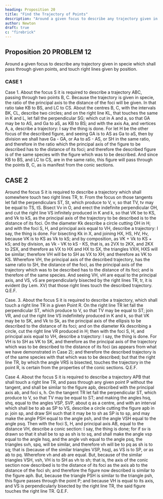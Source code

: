 ```yaml
---
heading: Proposition 20
title: "Find the Trajectory of Points"
description: "Around a given focus to describe any trajectory given in specie which shall pass through given points, and touch right lines given by position"
author: Newton
draft: true
c: "firebrick"
---
```



## Proposition 20 PROBLEM 12

Around a given focus to describe any trajectory given in specie which shall pass through given points, and touch right lines given by position.


### CASE 1


Case 1. About the focus S it is required to describe a trajectory ABC, passing through two points B, C. Because the trajectory is given in specie, the ratio of the principal axis to the distance of the foci will be given. In that ratio take KB to BS, and LC to CS. About the centres B, C, with the intervals BK, CL, describe two circles; and on the right line KL, that touches the same in K and L, let fall the perpendicular SG; which cut in A and a, so that GA may be to AS, and Ga to aS, as KB to BS; and with the axis Aa, and vertices A, a, describe a trajectory: I say the thing is done. For let H be the other focus of the described figure, and seeing GA is to AS as Ga to aS, then by division we shall have Ga - GA, or Aa to aS - AS, or SH in the same ratio, and therefore in the ratio which the principal axis of the figure to be described has to the distance of its foci; and therefore the described figure is of the same species with the figure which was to be described. And since KB to BS, and LC to CS, are in the same ratio, this figure will pass through the points B, C, as is manifest from the conic sections.



## CASE 2


Around the focus S it is required to describe a trajectory which shall somewhere touch two right lines TR, tr. From the focus on those tangents let fall the perpendiculars ST, St, which produce to V, v, so that TV, tv may be equal to TS, tS. Bisect Vv in O, and erect the indefinite perpendicular OH, and cut the right line VS infinitely produced in K and k, so that VK be to KS, and Vk to kS, as the principal axis of the trajectory to be described is to the distance of its foci. On the diameter Kk describe a circle cutting OH in H; and with the foci S, H, and principal axis equal to VH, describe a trajectory: I say, the thing is done. For bisecting Kk in X, and joining HX, HS, HV, Hv, because VK is to KS as Vk to kS; and by composition, as VK + Vk to KS + kS; and by division, as Vk - VK to kS - KS, that is, as 2VX to 2KX, and 2KX to 2SX, and therefore as VX to HX and HX to SX, the triangles VXH, HXS will be similar; therefore VH will be to SH as VX to XH; and therefore as VK to KS. Wherefore VH, the principal axis of the described trajectory, has the same ratio to SH, the distance of the foci, as the principal axis of the trajectory which was to be described has to the distance of its foci; and is therefore of the same species. And seeing VH, vH are equal to the principal axis, and VS, vS are perpendicularly bisected by the right lines TR, tr, it is evident (by Lem. XV) that those right lines touch the described trajectory.   Q.E.F.


Case. 3. About the focus S it is required to describe a trajectory, which shall touch a right line TR in a given Point R. On the right line TR let fall the perpendicular ST, which produce to V, so that TV may be equal to ST; join VR, and cut the right line VS indefinitely produced in K and k, so that VK may be to SK, and Vk to Sk, as the principal axis of the ellipsis to be described to the distance of its foci; and on the diameter Kk describing a circle, cut the right line VR produced in H; then with the foci S, H, and principal axis equal to VH, describe a trajectory: I say, the thing is done. For VH is to SH as VK to SK, and therefore as the principal axis of the trajectory which was to be described to the distance of its foci (as appears from what we have demonstrated in Case 2); and therefore the described trajectory is of the same species with that which was to be described; but that the right line TR, by which the angle VRS is bisected, touches the trajectory in the point R, is certain from the properties of the conic sections.   Q.E.F.


Case 4. About the focus S it is required to describe a trajectory APB that shall touch a right line TR, and pass through any given point P without the tangent, and shall be similar to the figure apb, described with the principal axis ab, and foci s, h. On the tangent TR let fall the perpendicular ST, which produce to V, so that TV may be equal to ST; and making the angles hsq, shq, equal to the angles VSP, SVP, about q as a centre, and with an interval which shall be to ab as SP to VS, describe a circle cutting the figure apb in p: join sp, and draw SH such that it may be to sh as SP is to sp, and may make the angle PSH equal to the angle psh, and the angle VSH equal to the angle psq. Then with the foci S, H, and principal axis AB, equal to the distance VH, describe a conic section: I say, the thing is done; for if sv is drawn so that it shall be to sp as sh is to sq, and shall make the angle vsp equal to the angle hsq, and the angle vsh equal to the angle psq, the triangles svh, spq, will be similar, and therefore vh will be to pq as sh is to sq; that is (because of the similar triangles VSP, hsq), as VS is to SP, or as ab to pq. Wherefore vh and ab are equal. But, because of the similar triangles VSH, vsh, VH is to SH as vh to sh; that is, the axis of the conic section now described is to the distance of its foci as the axis ab to the distance of the foci sh; and therefore the figure now described is similar to the figure aph. But, because the triangle PSH is similar to the triangle psh, this figure passes through the point P; and because VH is equal to its axis, and VS is perpendicularly bisected by the right line TR, the said figure touches the right line TR.   Q.E.F.